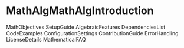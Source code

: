 # MathAlgMathAlgIntroduction
MathObjectives
SetupGuide
AlgebraicFeatures
DependenciesList
CodeExamples
ConfigurationSettings
ContributionGuide
ErrorHandling
LicenseDetails
MathematicalFAQ
